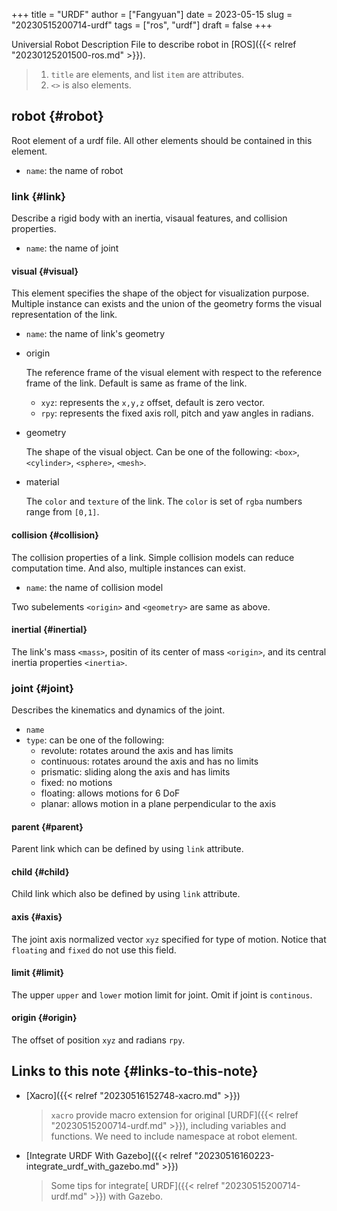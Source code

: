 +++
title = "URDF"
author = ["Fangyuan"]
date = 2023-05-15
slug = "20230515200714-urdf"
tags = ["ros", "urdf"]
draft = false
+++

Universial Robot Description File to describe robot in [ROS]({{< relref "20230125201500-ros.md" >}}).

> 1.  `title` are elements, and list `item` are attributes.
> 2.  `<>` is also elements.


## robot {#robot}

Root element of a urdf file. All other elements should be contained in this element.

-   `name`: the name of robot


### link {#link}

Describe a rigid body with an inertia, visaual features, and collision properties.

-   `name`: the name of joint


#### visual {#visual}

This element specifies the shape of the object for visualization purpose. Multiple instance <span class="underline">can</span> exists and the <span class="underline">union</span> of the geometry forms the visual representation of the link.

-   `name`: the name of link's geometry

<!--list-separator-->

-  origin

    The reference frame of the visual element with respect to the reference frame of the link. Default is same as frame of the link.

    -   `xyz`: represents the `x,y,z` offset, default is zero vector.
    -   `rpy`: represents the fixed axis roll, pitch and yaw angles in radians.

<!--list-separator-->

-  geometry

    The shape of the visual object. Can be one of the following: `<box>`, `<cylinder>`, `<sphere>`, `<mesh>`.

<!--list-separator-->

-  material

    The `color` and `texture` of the link. The `color` is set of `rgba` numbers range from `[0,1]`.


#### collision {#collision}

The collision properties of a link. Simple collision models can reduce computation time. And also, multiple instances can exist.

-   `name`: the name of collision model

Two subelements `<origin>` and `<geometry>` are same as above.


#### inertial {#inertial}

The link's mass `<mass>`, positin of its center of mass `<origin>`, and its central inertia properties `<inertia>`.


### joint {#joint}

Describes the kinematics and dynamics of the joint.

-   `name`
-   `type`: can be one of the following:
    -   revolute: rotates around the axis and has limits
    -   continuous: rotates around the axis and has no limits
    -   prismatic: sliding along the axis and has limits
    -   fixed: no motions
    -   floating: allows  motions for 6 DoF
    -   planar: allows motion in a plane perpendicular to the axis


#### parent {#parent}

Parent link which can be defined by using `link` attribute.


#### child {#child}

Child link which also be defined by using `link` attribute.


#### axis {#axis}

The joint axis normalized vector `xyz` specified for type of motion. Notice that `floating` and `fixed` do not use this field.


#### limit {#limit}

The upper `upper` and `lower` motion limit for joint. Omit if joint is `continous`.


#### origin {#origin}

The offset of position `xyz` and radians `rpy`.


## Links to this note {#links-to-this-note}

-   [Xacro]({{< relref "20230516152748-xacro.md" >}})

    > `xacro` provide macro extension for original [URDF]({{< relref "20230515200714-urdf.md" >}}), including variables and functions. We need to include namespace at robot element.
-   [Integrate URDF With Gazebo]({{< relref "20230516160223-integrate_urdf_with_gazebo.md" >}})

    > Some tips for integrate[ URDF]({{< relref "20230515200714-urdf.md" >}}) with Gazebo.
